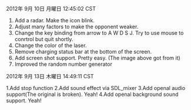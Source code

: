 2012年 9月 10日 月曜日 12:45:02 CST

1. Add a radar. Make the icon blink.
2. Adjust many factors to make the opponent weaker.
3. Change the key binding from arrow to A W D S J. Try to use mouse to conrtrol but quit shortly.
4. Change the color of the laser.
5. Remove charging status bar at the bottom of the screen.
6. Add screen shot support. Pretty easy. (The image above got from it)
7. Improved the random number generator

2012年 9月 13日 木曜日 14:49:11 CST

1.Add stop function
2.Add sound effect via SDL_mixer
3.Add openal audio support(The original is broken). Yeah!
4.Add openal background sound support. Yeah!